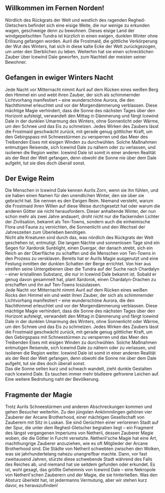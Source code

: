 ## Willkommen im Fernen Norden!<br>
Nördlich des Rückgrats der Welt und westlich des ragenden Reghed-Gletschers befindet sich eine eisige Weite, die nur wenige zu erkunden wagen, geschweige denn zu bewohnen. Dieses eisige Land der windgepeitschten Tundra ist kürzlich in einen ewigen, dunklen Winter ohne Erlösung gefangen worden. Auril die Frostmaid, die göttliche Verkörperung der Wut des Winters, hat sich in diese kalte Ecke der Welt zurückgezogen, um unter den Sterblichen zu leben. Weiterhin hat sie einen schrecklichen Zauber über Icewind Dale geworfen, zum Nachteil der meisten seiner Bewohner.
<br>
## Gefangen in ewiger Winters Nacht
Jede Nacht vor Mitternacht nimmt Auril auf dem Rücken eines weißen Berg den Himmel ein und webt ihren Zauber, der sich als schimmernder Lichtvorhang manifestiert – eine wunderschöne Aurora, die den Nachthimmel erleuchtet und vor der Morgendämmerung verblassen. Diese mächtige Magie verhindert, dass die Sonne des nächsten Tages über den Horizont aufsteigt, verwandelt den Mittag in Dämmerung und fängt Icewind Dale in der dunklen Umarmung des Winters, ohne Sonnenlicht oder Wärme, um den Schnee und das Eis zu schmelzen. Jedes Wirken des Zaubers lässt die Frostmaid geschwächt zurück, mit gerade genug göttlicher Kraft, um den Gebirgspass mit Schneestürmen zu versperren und das Meer des Treibenden Eises mit eisigen Winden zu durchwühlen. Solche Maßnahmen entmutigen Reisende, sich Icewind Dale zu nähern oder zu verlassen, und isolieren die Region weiter. Icewind Dale ist somit in einer anderen Realität als der Rest der Welt gefangen, denn obwohl die Sonne nie über dem Dale aufgeht, tut sie dies doch überall sonst.
<br>
## Der Ewige Reim
Die Menschen in Icewind Dale kennen Aurils Zorn, wenn sie ihn fühlen, und sie haben einen Namen für den unendlichen Winter, den sie über sie gebracht hat. Sie nennen es den Ewigen Reim. Niemand versteht, warum die Frostmaid ihren Willen auf diese Weise durchgesetzt hat oder warum die anderen Götter sie nicht herausfordern. Dieser anhaltende Winter, der nun schon mehr als zwei Jahre andauert, droht nicht nur die flackernden Lichter der Zivilisation, bekannt als Ten-Towns, sondern auch die einheimische Flora und Fauna zu vernichten, die Sonnenlicht und den Wechsel der Jahreszeiten zum Überleben benötigen.
<br>
Nicht alle Kreaturen sind durch das, was nördlich des Rückgrats der Welt geschehen ist, entmutigt. Die langen Nächte und sonnenlosen Tage sind ein Segen für Xardorok Sunblight, einen Duergar, der danach strebt, sich ein Reich an der Oberfläche zu schaffen und die Menschen von Ten-Towns in den Prozess zu versklaven. Bereits hat er Aurils Magie ausgenutzt und eine Festung inmitten der dunklen Schatten der Berge errichtet. Von hier aus streifen seine Untergebenen über die Tundra auf der Suche nach Chardalyn – einer kristallinen Substanz, die nur in Icewind Dale bekannt ist. Sobald er genug davon gesammelt hat, plant Xardorok, einen Chardalyn-Drachen zu erschaffen und ihn auf Ten-Towns loszulassen.<br>
Jede Nacht vor Mitternacht nimmt Auril auf dem Rücken eines weißen Rocks den Himmel ein und webt ihren Zauber, der sich als schimmernder Lichtvorhang manifestiert – eine wunderschöne Aurora, die den Nachthimmel erleuchtet und vor der Morgendämmerung verblassen. Diese mächtige Magie verhindert, dass die Sonne des nächsten Tages über den Horizont aufsteigt, verwandelt den Mittag in Dämmerung und fängt Icewind Dale in der dunklen Umarmung des Winters, ohne Sonnenlicht oder Wärme, um den Schnee und das Eis zu schmelzen. Jedes Wirken des Zaubers lässt die Frostmaid geschwächt zurück, mit gerade genug göttlicher Kraft, um den Gebirgspass mit Schneestürmen zu versperren und das Meer des Treibenden Eises mit eisigen Winden zu durchwühlen. Solche Maßnahmen entmutigen Reisende, sich Icewind Dale zu nähern oder zu verlassen, und isolieren die Region weiter. Icewind Dale ist somit in einer anderen Realität als der Rest der Welt gefangen, denn obwohl die Sonne nie über dem Dale aufgeht, tut sie dies doch überall sonst.<br>
Das die Sonne selten kurz und schwach wandelt, zieht dunkle Gestalten nach Icewind Dale. Es tauchen immer mehr blutleere gefrorene Leichen auf. Eine weitere Bedrohung naht der Bevölkerung.<br>
## Fragmente der Magie
Trotz Aurils Schneestürmen und anderen Abschreckungen kommen und gehen Besucher weiterhin. Zu den jüngsten Ankömmlingen gehören vier Zauberer der Arcane Brotherhood, einer mächtigen Gesellschaft von Zauberern mit Sitz in Luskan. Sie sind Gerüchten einer verlorenen Stadt auf der Spur, die unter dem Reghed-Gletscher begraben liegt – ein Fragment des längst vergangenen Imperiums von Netheril, dessen Zauberer Magie woben, die die Götter in Furcht versetzte. Netheril'sche Magie hat eine Art, machthungrige Zauberer anzuziehen, wie es oft Mitglieder der Arcane Brotherhood sind. Die Städte von Netheril schwebten zwischen den Wolken, was sie jahrhundertelang nahezu unangreifbar machte. Dann, vor fast zweitausend Jahren, stürzte diese schwebende Stadt während des Falls des Reiches ab, und niemand hat sie seitdem gefunden oder erkundet. Es ist, wohl gesagt, das größte Geheimnis von Icewind Dale – eine Nekropole von Netheril'schen Zauberern und der Magie, die sie hinterließen. Was den Absturz überlebt hat, ist jedermanns Vermutung, aber wir stehen kurz davor, es herauszufinden!